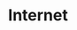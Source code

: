 ---
title: Internet
slug: internet
taxonomy:
	tag: industry
content:
    items:
        '@taxonomy.industry': internet
    order:
        by: date
        dir: desc
---